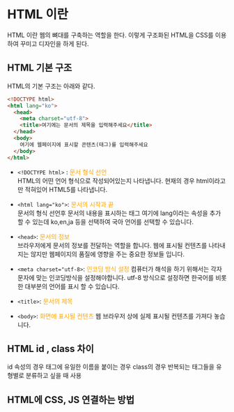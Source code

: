 # HTML 이란

HTML 이란 웹의 뼈대를 구축하는 역할을 한다.
이렇게 구조화된 HTML을 CSS를 이용하여 꾸미고 디자인을 하게 된다.

## HTML 기본 구조

HTML의 기본 구조는 아래와 같다.
```HTML
<!DOCTYPE html>
<html lang="ko">
  <head>
    <meta charset="utf-8">
    <title>여기에는 문서의 제목을 입력해주세요</title>
  </head>
  <body>
    여기에 웹페이지에 표시할 콘텐츠(태그)를 입력해주세요
  </body>
</html>
```

- ```<!DOCTYPE html>``` :  <span style ="color:orange"> 문서 형식 선언 </span> <br>
HTML의 어떤 언어 형식으로 작성되어있는지 나타냅니다. 현재의 경우 html이라고 만 적혀있어 HTML5를 나타냅니다.

- ```<html lang="ko">```: <span style ="color:orange">문서의 시작과 끝</span> <br>
문서의 형식 선언후 문서의 내용을 표시하는 태그
여기에 lang이라는 속성을 추가 할 수 있는데 ko,en,ja 등을 선택하여 국아 언어를 선택할 수 있습니다.

- ```<head>```: <span style ="color:orange">문서의 정보</span> <br>
브라우저에게 문서의 정보를 전달하는 역할을 합니다. 웹에 표시될 컨텐츠를 나타내지는 않지만 웹페이지의 품질에 영향을 주는 중요한 정보들 입니다.

- ```<meta charset="utf-8>```: <span style ="color:orange">인코딩 방식 설정</span>
컴퓨터가 해석을 하기 위해서는 각자 문자에 맞는 인코딩방식을 설정해야합니다. utf-8 방식으로 설정하면 한국어를 비롯한 대부분의 언어를 표시 할 수 있습니다.

- ```<title>```: <span style ="color:orange">문서의 제목</span>

- ```<body>```: <span style ="color:orange">화면에 표시될 컨텐츠</span>
웹 브라우저 상에 실제 표시될 컨텐츠를 가져다 놓습니다.

## HTML id , class 차이

id 속성의 경우 태그에 유일한 이름을 붙이는 경우
class의 경우 반복되는 태그들을 유형별로 분류하고 싶을 때 사용

## HTML에 CSS, JS 연결하는 방법

